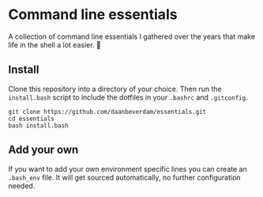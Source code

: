 # Command line essentials

A collection of command line essentials I gathered over the years that make life in the shell a lot easier. 🐚

## Install

Clone this repository into a directory of your choice. Then run the `install.bash` script to include the dotfiles in your `.bashrc` and `.gitconfig`.

```
git clone https://github.com/daanbeverdam/essentials.git
cd essentials
bash install.bash
```

## Add your own 

If you want to add your own environment specific lines you can create an `.bash_env` file. It will get sourced automatically, no further configuration needed.
